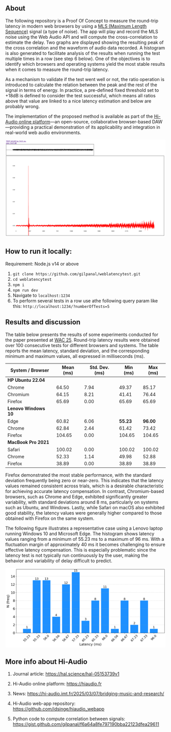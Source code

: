 ## About

The following repository is a Proof Of Concept to measure the round-trip latency in modern web browsers by using a [MLS (Maximum Length Sequence)](https://en.wikipedia.org/wiki/Maximum_length_sequence) signal (a type of noise). The app will play and record the MLS noise using the Web Audio API and will compute the cross-correlation to estimate the delay. Two graphs are displayed showing the resulting peak of the cross correlation and the waveform of audio data recorded. A histogram is also generated to facilitate analysis of the results when running the test multiple times in a row (see step 6 below). One of the objectives is to identify which browsers and operating systems yield the most stable results when it comes to measure the round-trip latency.

As a mechanism to validate if the test went well or not, the ratio operation is introduced to calculate the relation between the peak and the rest of the signal in terms of energy. In practice, a pre-defined fixed threshold set to +18dB is defined to consider the test successful, which means all ratios above that value are linked to a nice latency estimation and below are probably wrong.

The implementation of the proposed method is available as part of the [Hi-Audio online platform](https://hiaudio.fr)—an open-source, collaborative browser-based DAW—providing a practical demonstration of its applicability and integration in real-world web audio environments.

![screenshot1](doc/latency_test_result.png)

## How to run it locally:

Requirement: Node.js v14 or above

1. `git clone https://github.com/gilpanal/weblatencytest.git`
2. `cd weblatencytest`
3. `npm i`
4. `npm run dev`
5. Navigate to `localhost:1234`
6. To perform several tests in a row use athe following query param like this: `http://localhost:1234/?numberOfTests=5`

## Results and discussion

The table below presents the results of some experiments conducted for the paper presented at [WAC 25](https://wac-2025.ircam.fr/). Round-trip latency results were obtained over 100 consecutive tests for different browsers and systems. The table reports the mean latency, standard deviation, and the corresponding minimum and maximum values, all expressed in milliseconds (ms).

| **System / Browser**       | **Mean (ms)** | **Std. Dev. (ms)** | **Min (ms)** | **Max (ms)** |
|----------------------------|---------------|---------------------|--------------|--------------|
| **HP Ubuntu 22.04**        |               |                     |              |              |
| Chrome                     | 64.50         | 7.94                | 49.37        | 85.17        |
| Chromium                   | 64.15         | 8.21                | 41.41        | 76.44        |
| Firefox                    | 65.69         | 0.00                | 65.69        | 65.69        |
| **Lenovo Windows 10**      |               |                     |              |              |
| Edge                       | 60.82         | 6.06                | **55.23**    | **96.00**    |
| Chrome                     | 62.84         | 2.44                | 61.42        | 73.42        |
| Firefox                    | 104.65        | 0.00                | 104.65       | 104.65       |
| **MacBook Pro 2021**       |               |                     |              |              |
| Safari                     | 100.02        | 0.00                | 100.02       | 100.02       |
| Chrome                     | 52.33         | 1.14                | 49.98        | 52.88        |
| Firefox                    | 38.89         | 0.00                | 38.89        | 38.89        |


Firefox demonstrated the most stable performance, with the standard deviation frequently being zero or near-zero. This indicates that the latency values remained consistent across trials, which is a desirable characteristic for achieving accurate latency compensation. In contrast, Chromium-based browsers, such as Chrome and Edge, exhibited significantly greater variability, with standard deviations around 8 ms, particularly on systems such as Ubuntu, and Windows. Lastly, while Safari on macOS also exhibited good stability, the latency values were generally higher compared to those obtained with Firefox on the same system.

The following figure illustrates a representative case using a Lenovo laptop running Windows 10 and Microsoft Edge. The histogram shows latency values ranging from a minimum of 55.23 ms to a maximum of 96 ms. With a fluctuation margin of approximately 40 ms it becomes challenging to ensure effective latency compensation. This is especially problematic since the latency test is not typically run continuously by the user, making the behavior and variability of delay difficult to predict. 

![screenshot2](doc/histogram_latencies_edge.png)

## More info about Hi-Audio

1) Journal article: https://hal.science/hal-05153739v1

2) Hi-Audio online platform: https://hiaudio.fr

3) News: https://hi-audio.imt.fr/2025/03/07/bridging-music-and-research/

4) Hi-Audio web-app repository: https://github.com/idsinge/hiaudio_webapp

5) Python code to compute correlation between signals: https://gist.github.com/gilpanal/f6a64a8fe797190bba22123dfea29611